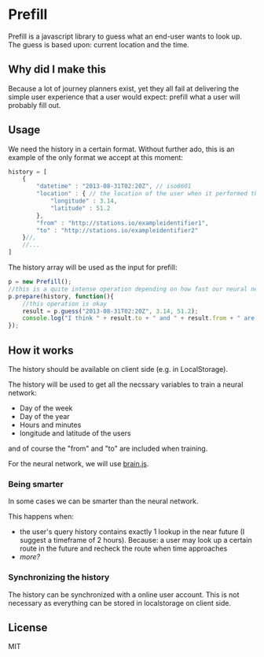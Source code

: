# Prefill #

Prefill is a javascript library to guess what an end-user wants to look up. The guess is based upon: current location and the time.

## Why did I make this

Because a lot of journey planners exist, yet they all fail at delivering the simple user experience that a user would expect: prefill what a user will probably fill out.

## Usage ##

We need the history in a certain format. Without further ado, this is an example of the only format we accept at this moment:

```javascript
history = [
    {
        "datetime" : "2013-08-31T02:20Z", // iso8601
        "location" : { // the location of the user when it performed the action
            "longitude" : 3.14,
            "latitude" : 51.2
        },
        "from" : "http://stations.io/exampleidentifier1",
        "to" : "http://stations.io/exampleidentifier2"
    }//,
    //...
]

```

The history array will be used as the input for prefill:

```javascript
p = new Prefill();
//this is a quite intense operation depending on how fast our neural network learns (oh yes, we're using a neural network)
p.prepare(history, function(){
    //this operation is okay
    result = p.guess("2013-08-31T02:20Z", 3.14, 51.2);
    console.log("I think " + result.to + " and " + result.from + " are the desired values");
});

```

## How it works ##

The history should be available on client side (e.g. in LocalStorage).

The history will be used to get all the necssary variables to train a neural network:

 * Day of the week
 * Day of the year
 * Hours and minutes
 * longitude and latitude of the users

and of course the "from" and "to" are included when training.

For the neural network, we will use [brain.js](https://github.com/harthur/brain).

### Being smarter ###

In some cases we can be smarter than the neural network.

This happens when:
 * the user's query history contains exactly 1 lookup in the near future (I suggest a timeframe of 2 hours). Because: a user may look up a certain route in the future and recheck the route when time approaches
 * _more?_

### Synchronizing the history ###

The history can be synchronized with a online user account. This is not necessary as everything can be stored in localstorage on client side. 

## License

MIT
